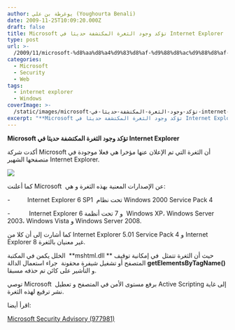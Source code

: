 ```yaml
---
author: يوغرطة بن علي (Youghourta Benali)
date: 2009-11-25T10:09:20.000Z
draft: false
title: Microsoft تؤكد وجود الثغرة المكتشفة حديثا في Internet Explorer
type: post
url: >-
  /2009/11/microsoft-%d8%aa%d8%a4%d9%83%d8%af-%d9%88%d8%ac%d9%88%d8%af-%d8%a7%d9%84%d8%ab%d8%ba%d8%b1%d8%a9-%d8%a7%d9%84%d9%85%d9%83%d8%aa%d8%b4%d9%81%d8%a9-%d8%ad%d8%af%d9%8a%d8%ab%d8%a7-%d9%81%d9%8a-internet-e/
categories:
  - Microsoft
  - Security
  - Web
tags:
  - internet explorer
  - Windows
coverImage: >-
  /static/images/microsoft-تؤكد-وجود-الثغرة-المكتشفة-حديثا-في-internet-e/Internet_Explorer_7_Logo.png
excerpt: "**Microsoft تؤكد وجود الثغرة المكتشفة حديثا في Internet Explorer**\n\nأكدت شركة Microsoft أن الثغرة التي تم الإعلان عنها مؤخرا هي فعلا موجودة في متصفحها الشهير Internet Explorer.\n\n\n\nكما أعلنت Microsoft\_ عن الإصدارات المعنية بهذه الثغرة و هي:\n\n\\-\_\_\_\_\_\_\_\_\_ Internet Explorer 6 SP1 \_تحت"
---
```

**Microsoft تؤكد وجود الثغرة المكتشفة حديثا في Internet Explorer**

أكدت شركة Microsoft أن الثغرة التي تم الإعلان عنها مؤخرا هي فعلا موجودة في متصفحها الشهير Internet Explorer.

![](/static/images/microsoft-تؤكد-وجود-الثغرة-المكتشفة-حديثا-في-internet-e/Internet_Explorer\_7\_Logo.png)

كما أعلنت Microsoft  عن الإصدارات المعنية بهذه الثغرة و هي:

\-          Internet Explorer 6 SP1  تحت نظام Windows 2000 Service Pack 4

\-           Internet Explorer 6 و 7 تحت أنظمة  Windows XP، Windows Server 2003، Windows Vista و Windows Server 2008.

كما أشارت إلى أن كلا من Internet Explorer 5.01 Service Pack 4 و Internet Explorer 8 غير معنيان بالثغرة.

الخلل يكمن في المكتبة  \*\*mshtml.dll \*\* حيث أن الثغرة تتمثل  في إمكانية توقيف المتصفح أو تشغيل شيفرة محقونة  جراء استعمال الدالة **getElementsByTagName()** و التأشير على كائن تم حذفه مسبقا.

توصي Microsoft  برفع مستوى الأمن في المتصفح و تعطيل Active Scripting إلى غاية نشر ترقيع لهذه الثغرة.

اقرأ أيضا:

[Microsoft Security Advisory (977981)](http://www.microsoft.com/technet/security/advisory/977981.mspx)
